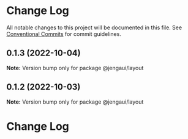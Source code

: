 # Change Log

All notable changes to this project will be documented in this file.
See [Conventional Commits](https://conventionalcommits.org) for commit guidelines.

## 0.1.3 (2022-10-04)

**Note:** Version bump only for package @jengaui/layout

## 0.1.2 (2022-10-03)

**Note:** Version bump only for package @jengaui/layout

# Change Log
